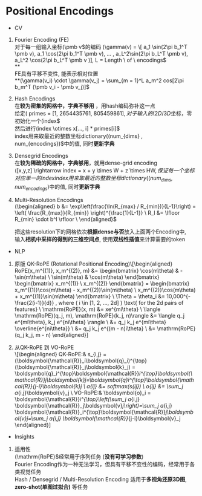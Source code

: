 # Positional Encodings
*   CV

1.  Fourier Encoding (FE)  
    对于每一组输入坐标(\pmb v$的编码 (\gamma(v) = \[ a_1 \sin(2\pi b_1^T \pmb v), a_1 \cos(2\pi b_1^T \pmb v), ... , a_L^2\sin(2\pi b_L^T \pmb v), a_L^2 \cos(2\pi b_L^T \pmb v )], L = Length \ of \ encodings$  
    **  
    FE具有平移不变性, 能表示相对位置  
    **(\gamma(v_i) \cdot \gamma(v_j) = \sum_{m = 1}^L a_m^2 cos\[2\pi b_m^T (\pmb v_i - \pmb v_j)]$  
      
    
2.  Hash Encodings  
    在**较为密集的网格中，字典不够用** ，用hash编码弥补这一点  
    给定( primes = \[1, 2654435761, 805459861]$,对于输入的(2D/3D$坐标，零初始化一个(index$  
    然后进行(index \otimes x\[..., i] \* primes\[i]$  
    index用来取最近的整数坐标dictionary((num_{dims} , num_{encodings})$中的值, 同时**更新字典**  
      
    
3.  Densegrid Encodings  
    在**较为稀疏的网格中，字典够用**，就用dense-grid encoding  
    (\[x,y,z] \rightarrow index = x + y \times W + z \times HW$, 保证每一个坐标对应单一的index  
    index用来取最近的整数坐标dictionary((num_{dims} , num_{encodings})$中的值, 同时**更新字典**  
      
    
4.  Multi-Resolution Encodings  
    (\begin{aligned} b &= \exp\left(\frac{\ln(R_{max} / R_{min})}{L-1}\right) = \left( \frac{R_{max}}{R_{min}} \right)^{\frac{1}{L-1}} \\ R_l &= \lfloor R_{min} \cdot b^l \rfloor \\ \end{aligned}$  
      
    把这些resolution下的网格依次**根据dense与否**放入上面两个Encoding中,  
    输入**相机中采样的得到的三维空间点**, 使用**双线性插值**来计算需要的token

*   NLP  
    

1.  原版 QK-RoPE (Rotational Positional Encoding)\\[\begin{aligned} RoPE(x_m^{(1)}, x_m^{(2)}, m) &= \begin{bmatrix} \cos(m\theta) & -\sin(m\theta) \\ \sin(m\theta) & \cos(m\theta) \end{bmatrix} \begin{bmatrix} x_m^{(1)} \\ x_m^{(2)} \end{bmatrix} = \begin{bmatrix} x_m^{(1)}\cos(m\theta) - x_m^{(2)}\sin(m\theta) \\ x_m^{(2)}\cos(m\theta) + x_m^{(1)}\sin(m\theta) \end{bmatrix} \\ \Theta = \theta_i &= 10,000^{-\frac{2(i-1)}{d}} , where ( i \in \[1, 2, ..., 2d] ) \text{ for the 2d pairs of features} \\ \mathrm{RoPE}(x, m) &= xe^{mi\theta} \\ \langle \mathrm{RoPE}(q_j, m), \mathrm{RoPE}(k_j, n)\rangle &= \langle q_j e^{mi\theta}, k_j e^{ni\theta} \rangle \\ &= q_j k_j e^{mi\theta} \overline{e^{ni\theta}} \\ &= q_j k_j e^{(m - n)i\theta} \\ &= \mathrm{RoPE}(q_j k_j, m - n) \end{aligned}]  
    
2.  从QK-RoPE 到 VO-RoPE  
    \\[\begin{aligned} QK-RoPE:& s_{i,j} = (\boldsymbol{\mathcal{R}}_i\boldsymbol{q}_i)^{\top} (\boldsymbol{\mathcal{R}}_j\boldsymbol{k}_j) = \boldsymbol{q}_i^{\top}\boldsymbol{\mathcal{R}}_i^{\top}\boldsymbol{\mathcal{R}}_j\boldsymbol{k}_j=\boldsymbol{q}_i^{\top}\boldsymbol{\mathcal{R}}_{j-i}\boldsymbol{k}_j \\ a_{ij} &= softmax(s_{ij}) \\ o_{ij} &= \sum_j a_{i,j}\boldsymbol{v}_j \\ VO-RoPE:& \boldsymbol{o}_i = \boldsymbol{\mathcal{R}}_i^{\top}\left(\sum_j a_{i,j} \boldsymbol{\mathcal{R}}_j\boldsymbol{v}_j\right)=\sum_j a_{i,j} \boldsymbol{\mathcal{R}}_i^{\top}\boldsymbol{\mathcal{R}}_j\boldsymbol{v}_j=\sum_j a_{i,j} \boldsymbol{\mathcal{R}}_{j-i}\boldsymbol{v}_j \end{aligned}]  
    

*   Insights

1.  适用性  
    (\mathrm{RoPE}$经常用于序列任务 (**没有可学习参数**)  
    Fourier Encoding作为一种无法学习，但具有平移不变性的编码，经常用于各类视觉任务  
    Hash / Densegrid / Multi-Resolution Encoding 适用于**多视角还原3D图**, **zero-shot(单图过拟合)** 等任务
